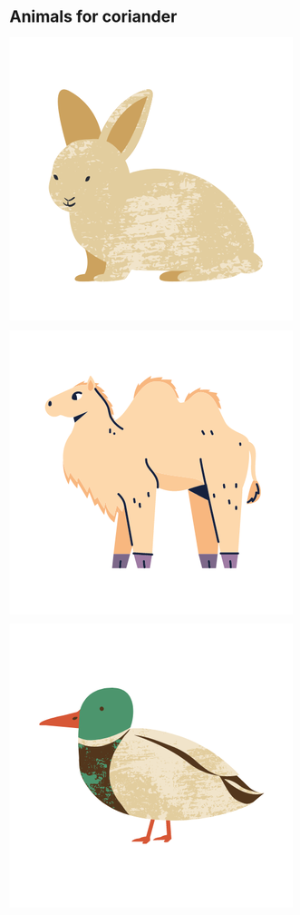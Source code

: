 # Animals for coriander

![animal](./animals/Conejo.png)

![animal](./animals/Camello.png)

![animal](./animals/Pato.png)
